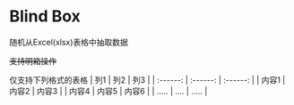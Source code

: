 # Blind Box 
随机从Excel(xlsx)表格中抽取数据

~~支持明箱操作~~

仅支持下列格式的表格
|   列1   |   列2   |   列3  |
| :------: | :------: | :------: |
|  内容1   |   内容2  |   内容3  |
|  内容4   |   内容5  |   内容6  |
|  .....   |   ....   |   .....  |